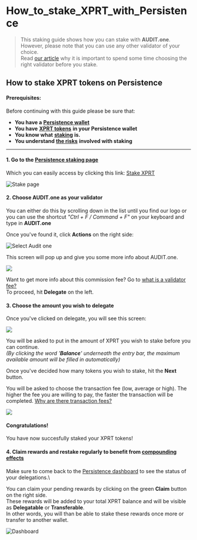# How\_to\_stake\_XPRT\_with\_Persistence

> This staking guide shows how you can stake with **AUDIT.one**.\
> However, please note that you can use any other validator of your choice.\
> Read [our article](importance\_of\_choosing\_the\_right\_validator.md) why it is important to spend some time choosing the right validator before you stake.

## How to stake XPRT tokens on Persistence

#### Prerequisites:

Before continuing with this guide please be sure that:

* **You have a** [**Persistence wallet**](../crypto-wallets/how\_to\_create\_a\_persistence\_wallet.md)
* **You have** [**XPRT tokens**](how\_to\_get\_xprt\_tokens.md) **in your Persistence wallet**
* **You know what** [**staking**](what\_is\_staking.md) **is.**
* **You understand** [**the risks**](risks\_of\_staking.md) **involved with staking**

***

#### **1. Go to the** [**Persistence staking page**](https://wallet.persistence.one/dashboard/staking)

Which you can easily access by clicking this link: [Stake XPRT](https://wallet.persistence.one/dashboard/staking)

![Stake page](https://user-images.githubusercontent.com/95366163/146393368-1fc1af41-1093-4bda-ae7a-b09b827a476a.png)

#### **2. Choose AUDIT.one as your validator**

You can either do this by scrolling down in the list until you find our logo or you can use the shortcut _"Ctrl + F / Command + F"_ on your keyboard and type in **AUDIT.one**

Once you've found it, click **Actions** on the right side:

![Select Audit one](https://user-images.githubusercontent.com/95366163/146393399-cdf4a306-bc03-4e9a-9dfd-5fe9a6beadb5.png)

This screen will pop up and give you some more info about AUDIT.one.

![](https://user-images.githubusercontent.com/95366163/146362728-2a8755df-a96d-4f92-a40b-e33cb490796e.png)

Want to get more info about this commission fee? Go to [what is a validator fee?](validator\_fee.md)\
To proceed, hit **Delegate** on the left.

#### **3. Choose the amount you wish to delegate**

Once you've clicked on delegate, you will see this screen:

![](https://user-images.githubusercontent.com/95366163/146365291-a4f308c3-e10f-4da9-9b0d-730f64d218f4.png)

You will be asked to put in the amount of XPRT you wish to stake before you can continue.\
_(By clicking the word '**Balance**' underneath the entry bar, the maximum available amount will be filled in automatically)_

Once you've decided how many tokens you wish to stake, hit the **Next** button.

You will be asked to choose the transaction fee (low, average or high). The higher the fee you are willing to pay, the faster the transaction will be completed. [Why are there transaction fees?](transaction\_fees.md)

![](https://user-images.githubusercontent.com/95366163/146365376-77fc715c-a942-4a06-9c6f-0d8937ff0004.png)

#### **Congratulations!**

You have now succesfully staked your XPRT tokens!

#### **4. Claim rewards and restake regularly to benefit from** [**compounding effects**](compounding\_interest.md)

Make sure to come back to the [Persistence dashboard](https://wallet.persistence.one/dashboard/wallet) to see the status of your delegations.\


You can claim your pending rewards by clicking on the green **Claim** button on the right side.\
These rewards will be added to your total XPRT balance and will be visible as **Delegatable** or **Transferable**.\
In other words, you will than be able to stake these rewards once more or transfer to another wallet.

![Dashboard](https://user-images.githubusercontent.com/95366163/146368986-b8f3fa73-8c19-4bed-956d-1a4d0fb967cf.png)
